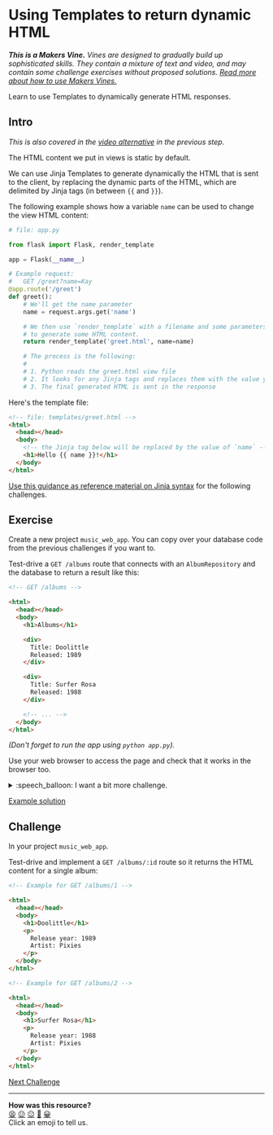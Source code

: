 # Using Templates to return dynamic HTML

_**This is a Makers Vine.** Vines are designed to gradually build up sophisticated skills. They contain a mixture of text and video, and may contain some challenge exercises without proposed solutions. [Read more about how to use Makers
Vines.](https://github.com/makersacademy/course/blob/main/labels/vines.md)_

Learn to use Templates to dynamically generate HTML responses.

## Intro

_This is also covered in the [video
alternative](https://www.youtube.com/watch?v=hiQtX-3G_f0&t=0s) in the previous
step._

The HTML content we put in views is static by default.

We can use Jinja Templates to generate dynamically the HTML that is sent to the
client, by replacing the dynamic parts of the HTML, which are delimited by Jinja
tags (in between `{{` and `}}`).

The following example shows how a variable `name` can be used to change the view
HTML content:

```python
# file: app.py

from flask import Flask, render_template

app = Flask(__name__)

# Example request:
#   GET /greet?name=Kay
@app.route('/greet')
def greet():
    # We'll get the name parameter
    name = request.args.get('name')

    # We then use `render_template` with a filename and some parameters
    # to generate some HTML content.
    return render_template('greet.html', name=name)

    # The process is the following:
    #
    # 1. Python reads the greet.html view file
    # 2. It looks for any Jinja tags and replaces them with the value you gave
    # 3. The final generated HTML is sent in the response

```

Here's the template file:

```html
<!-- file: templates/greet.html -->
<html>
  <head></head>
  <body>
    <!-- the Jinja tag below will be replaced by the value of `name` -->
    <h1>Hello {{ name }}!</h1>
  </body>
</html>
```

[Use this guidance as reference material on Jinja syntax](../pills/just_enough_jinja_templates.md) for the following challenges.

## Exercise

Create a new project `music_web_app`. You can copy over your database code from
the previous challenges if you want to.

Test-drive a `GET /albums` route that connects with an `AlbumRepository` and the
database to return a result like this:

```html
<!-- GET /albums -->

<html>
  <head></head>
  <body>
    <h1>Albums</h1>

    <div>
      Title: Doolittle
      Released: 1989
    </div>

    <div>
      Title: Surfer Rosa
      Released: 1988
    </div>

    <!-- ... -->
  </body>
</html>
```

_(Don't forget to run the app using `python app.py`)._

Use your web browser to access the page and check that it works in the browser
too.

<details>
  <summary>:speech_balloon: I want a bit more challenge.</summary>

  ---

  The above HTML document isn't very easy for a human to read. In the
  web-browser the Title and Release Date are all on one line. Improve this
  formatting using HTML.

  Finally, ensure the HTML validates using an online HTML validator.

  ---

</details>

[Example solution](https://www.youtube.com/watch?v=1GcIg1lDTC4&t=0s)

## Challenge

In your project `music_web_app`.

Test-drive and implement a `GET /albums/:id` route so it returns the HTML content for a single album:

```html
<!-- Example for GET /albums/1 -->

<html>
  <head></head>
  <body>
    <h1>Doolittle</h1>
    <p>
      Release year: 1989
      Artist: Pixies
    </p>
  </body>
</html>

<!-- Example for GET /albums/2 -->

<html>
  <head></head>
  <body>
    <h1>Surfer Rosa</h1>
    <p>
      Release year: 1988
      Artist: Pixies
    </p>
  </body>
</html>
```


[Next Challenge](03_using_links.md)

<!-- BEGIN GENERATED SECTION DO NOT EDIT -->

---

**How was this resource?**  
[😫](https://airtable.com/shrUJ3t7KLMqVRFKR?prefill_Repository=makersacademy%2Fweb-applications-in-python&prefill_File=html_challenges%2F02_using_templates_dynamic_page.md&prefill_Sentiment=😫) [😕](https://airtable.com/shrUJ3t7KLMqVRFKR?prefill_Repository=makersacademy%2Fweb-applications-in-python&prefill_File=html_challenges%2F02_using_templates_dynamic_page.md&prefill_Sentiment=😕) [😐](https://airtable.com/shrUJ3t7KLMqVRFKR?prefill_Repository=makersacademy%2Fweb-applications-in-python&prefill_File=html_challenges%2F02_using_templates_dynamic_page.md&prefill_Sentiment=😐) [🙂](https://airtable.com/shrUJ3t7KLMqVRFKR?prefill_Repository=makersacademy%2Fweb-applications-in-python&prefill_File=html_challenges%2F02_using_templates_dynamic_page.md&prefill_Sentiment=🙂) [😀](https://airtable.com/shrUJ3t7KLMqVRFKR?prefill_Repository=makersacademy%2Fweb-applications-in-python&prefill_File=html_challenges%2F02_using_templates_dynamic_page.md&prefill_Sentiment=😀)  
Click an emoji to tell us.

<!-- END GENERATED SECTION DO NOT EDIT -->

